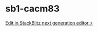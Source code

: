 # sb1-cacm83

[Edit in StackBlitz next generation editor ⚡️](https://stackblitz.com/~/github.com/egyadmin/sb1-cacm83)